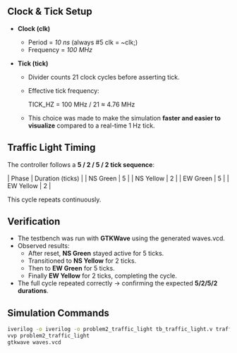 
## Clock & Tick Setup
- **Clock (clk)**
  - Period = *10 ns* (always #5 clk = ~clk;)
  - Frequency = *100 MHz*

- **Tick (tick)**
  - Divider counts 21 clock cycles before asserting tick.
  - Effective tick frequency:
    
    TICK_HZ = 100 MHz / 21 ≈ 4.76 MHz
    
  - This choice was made to make the simulation **faster and easier to visualize** compared to a real-time 1 Hz tick.

## Traffic Light Timing
The controller follows a **5 / 2 / 5 / 2 tick sequence**:

| Phase        | Duration (ticks) |
| NS Green     | 5 |
| NS Yellow    | 2 |
| EW Green     | 5 |
| EW Yellow    | 2 |

This cycle repeats continuously.

## Verification
- The testbench was run with **GTKWave** using the generated waves.vcd.
- Observed results:
  - After reset, **NS Green** stayed active for 5 ticks.
  - Transitioned to **NS Yellow** for 2 ticks.
  - Then to **EW Green** for 5 ticks.
  - Finally **EW Yellow** for 2 ticks, completing the cycle.
- The full cycle repeated correctly → confirming the expected **5/2/5/2 durations**.

## Simulation Commands
```bash
iverilog -o iverilog -o problem2_traffic_light tb_traffic_light.v traffic_light.v
vvp problem2_traffic_light
gtkwave waves.vcd

